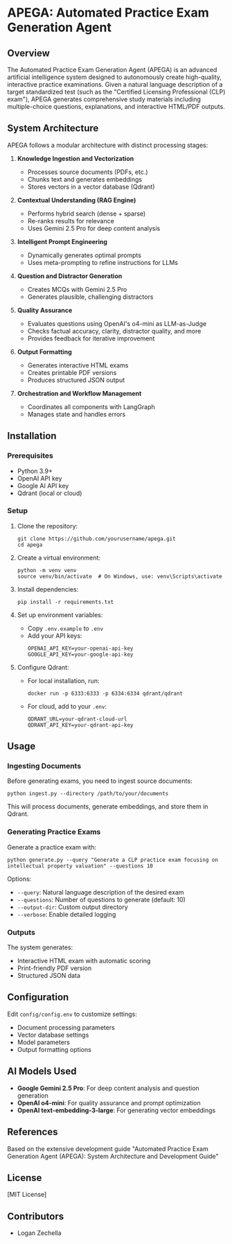 # APEGA: Automated Practice Exam Generation Agent

## Overview

The Automated Practice Exam Generation Agent (APEGA) is an advanced artificial intelligence system designed to autonomously create high-quality, interactive practice examinations. Given a natural language description of a target standardized test (such as the "Certified Licensing Professional (CLP) exam"), APEGA generates comprehensive study materials including multiple-choice questions, explanations, and interactive HTML/PDF outputs.

## System Architecture

APEGA follows a modular architecture with distinct processing stages:

1. **Knowledge Ingestion and Vectorization**
   - Processes source documents (PDFs, etc.)
   - Chunks text and generates embeddings
   - Stores vectors in a vector database (Qdrant)

2. **Contextual Understanding (RAG Engine)**
   - Performs hybrid search (dense + sparse)
   - Re-ranks results for relevance
   - Uses Gemini 2.5 Pro for deep content analysis

3. **Intelligent Prompt Engineering**
   - Dynamically generates optimal prompts
   - Uses meta-prompting to refine instructions for LLMs

4. **Question and Distractor Generation**
   - Creates MCQs with Gemini 2.5 Pro
   - Generates plausible, challenging distractors

5. **Quality Assurance**
   - Evaluates questions using OpenAI's o4-mini as LLM-as-Judge
   - Checks factual accuracy, clarity, distractor quality, and more
   - Provides feedback for iterative improvement

6. **Output Formatting**
   - Generates interactive HTML exams
   - Creates printable PDF versions
   - Produces structured JSON output

7. **Orchestration and Workflow Management**
   - Coordinates all components with LangGraph
   - Manages state and handles errors

## Installation

### Prerequisites

- Python 3.9+
- OpenAI API key
- Google AI API key
- Qdrant (local or cloud)

### Setup

1. Clone the repository:
   ```
   git clone https://github.com/yourusername/apega.git
   cd apega
   ```

2. Create a virtual environment:
   ```
   python -m venv venv
   source venv/bin/activate  # On Windows, use: venv\Scripts\activate
   ```

3. Install dependencies:
   ```
   pip install -r requirements.txt
   ```

4. Set up environment variables:
   - Copy `.env.example` to `.env`
   - Add your API keys:
     ```
     OPENAI_API_KEY=your-openai-api-key
     GOOGLE_API_KEY=your-google-api-key
     ```

5. Configure Qdrant:
   - For local installation, run:
     ```
     docker run -p 6333:6333 -p 6334:6334 qdrant/qdrant
     ```
   - For cloud, add to your `.env`:
     ```
     QDRANT_URL=your-qdrant-cloud-url
     QDRANT_API_KEY=your-qdrant-api-key
     ```

## Usage

### Ingesting Documents

Before generating exams, you need to ingest source documents:

```
python ingest.py --directory /path/to/your/documents
```

This will process documents, generate embeddings, and store them in Qdrant.

### Generating Practice Exams

Generate a practice exam with:

```
python generate.py --query "Generate a CLP practice exam focusing on intellectual property valuation" --questions 10
```

Options:
- `--query`: Natural language description of the desired exam
- `--questions`: Number of questions to generate (default: 10)
- `--output-dir`: Custom output directory
- `--verbose`: Enable detailed logging

### Outputs

The system generates:
- Interactive HTML exam with automatic scoring
- Print-friendly PDF version
- Structured JSON data

## Configuration

Edit `config/config.env` to customize settings:

- Document processing parameters
- Vector database settings
- Model parameters
- Output formatting options

## AI Models Used

- **Google Gemini 2.5 Pro**: For deep content analysis and question generation
- **OpenAI o4-mini**: For quality assurance and prompt optimization
- **OpenAI text-embedding-3-large**: For generating vector embeddings

## References

Based on the extensive development guide "Automated Practice Exam Generation Agent (APEGA): System Architecture and Development Guide"

## License

[MIT License]

## Contributors

- Logan Zechella